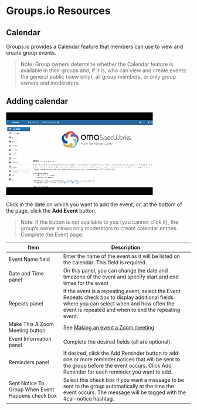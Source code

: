 # Groups.io Resources

## Calendar
Groups.io provides a Calendar feature that members can use to view and create group events.
> Note: Group owners determine whether the Calendar feature is available in their groups and, if it is, who can view and create events: the general public (view only), all group members, or only group owners and moderators.

## Adding calendar
![add_calendar](./gifs/add_calendar.gif)

Click in the date on which you want to add the event, or, at the bottom of the page, click the **Add Event** button.
> Note: If the button is not available to you (you cannot click it), the group’s owner allows only moderators to create calendar entries.
Complete the Event page:

| Item      | Description |
| ----------- | ----------- |
| Event Name field| Enter the name of the event as it will be listed on the calendar. This field is required.|
| Date and Time panel | On this panel, you can change the date and timezone of the event and specify start and end times for the event|
| Repeats panel   | If the event is a repeating event, select the Event Repeats check box to display additional fields where you can select when and how often the event is repeated and when to end the repeating event.|
| Make This A Zoom Meeting button   | See [Making an event a Zoom meeting](https://groups.io/helpcenter/membersmanual/1/working-with-calendars/making-an-event-a-zoom-meeting) |
| Event Information panel   | Complete the desired fields (all are optional). |
| Reminders panel   | If desired, click the Add Reminder button to add one or more reminder notices that will be sent to the group before the event occurs. Click Add Reminder for each reminder you want to add.|
| Sent Notice To Group When Event Happens check box  | Select this check box if you want a message to be sent to the group automatically at the time the event occurs. The message will be tagged with the #cal-notice hashtag. |


